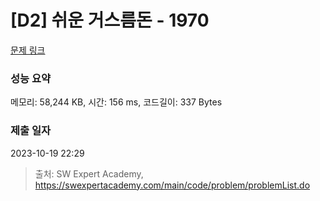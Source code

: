 # [D2] 쉬운 거스름돈 - 1970 

[문제 링크](https://swexpertacademy.com/main/code/problem/problemDetail.do?contestProbId=AV5PsIl6AXIDFAUq) 

### 성능 요약

메모리: 58,244 KB, 시간: 156 ms, 코드길이: 337 Bytes

### 제출 일자

2023-10-19 22:29



> 출처: SW Expert Academy, https://swexpertacademy.com/main/code/problem/problemList.do